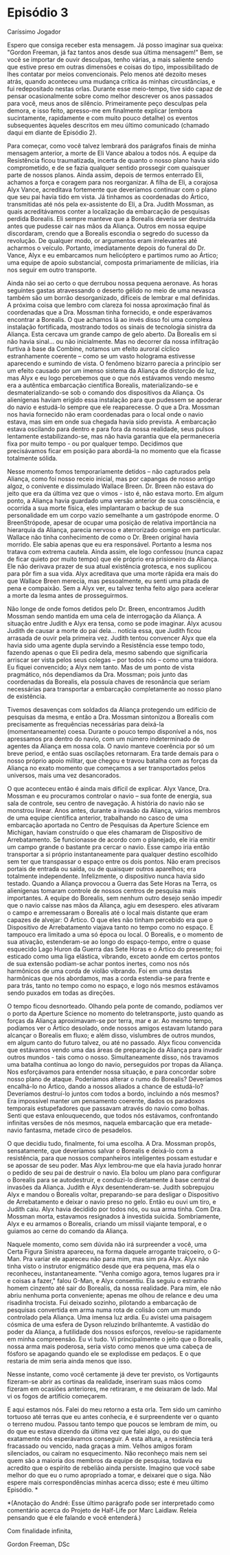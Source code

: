 # Episódio 3

Caríssimo Jogador

Espero que consiga receber esta mensagem. Já posso imaginar sua queixa: "Gordon Freeman, já faz tantos anos desde sua última mensagem!" Bem, se você se importar de ouvir desculpas, tenho várias, a mais saliente sendo que estive preso em outras dimensões e coisas do tipo, impossibilitado de lhes contatar por meios convencionais. Pelo menos até dezoito meses atrás, quando aconteceu uma mudança crítica ás minhas circustâncias, e fui redepositado nestas orlas. Durante esse meio-tempo, tive sido capaz de pensar ocasionalmente sobre como melhor descrever os anos passados para você, meus anos de silêncio. Primeiramente peço desculpas pela demora, e isso feito, apresso-me em finalmente explicar (embora sucintamente, rapidamente e com muito pouco detalhe) os eventos subsequentes àqueles descritos em meu último comunicado (chamado daqui em diante de Episódio 2).

Para começar, como você talvez lembrará dos parágrafos finais de minha mensagem anterior, a morte de Eli Vance abalou a todos nós. A equipe da Resistência ficou traumatizada, incerta de quanto o nosso plano havia sido comprometido, e de se fazia qualquer sentido prossegir com quaisquer parte de nossos planos. Ainda assim, depois de termos enterrado Eli, achamos a força e coragem para nos reorganizar. A filha de Eli, a corajosa Alyx Vance, acreditava fortemente que deveríamos continuar com o plano que seu pai havia tido em vista. Já tinhamos as coordenadas do Ártico, transmitidas até nós pela ex-assistente do Eli, a Dra. Judith Mossman, as quais acreditávamos conter a localização da embarcação de pesquisas perdida Borealis. Eli sempre manteve que a Borealis deveria ser destruída antes que pudesse cair nas mãos da Aliança. Outros em nossa equipe discordaram, crendo que a Borealis escondia o segredo do sucesso da revolução. De qualquer modo, or argumentos eram irrelevantes até acharmos o veículo. Portanto, imediatamente depois do funeral do Dr. Vance, Alyx e eu embarcamos num helicóptero e partimos rumo ao Ártico; uma equipe de apoio substancial, composta primariamente de milícias, iria nos seguir em outro transporte.

Ainda não sei ao certo o que derrubou nossa pequena aeronave. As horas seguintes gastas atravessando o deserto gélido no meio de uma nevasca também são um borrão desorganizado, difíceis de lembrar e mal definidas. A próxima coisa que lembro com clareza foi nossa aproximação final ás coordenadas que a Dra. Mossman tinha fornecido, e onde esperávamos encontrar a Borealis. O que achamos lá ao invés disso foi uma complexa instalação fortificada, mostrando todos os sinais de tecnologia sinistra da Aliança. Esta cercava um grande campo de gelo aberto. Da Borealis em si não havia sinal... ou não inicialmente. Mas no decorrer da nossa infiltração furtiva à base da Combine, notamos um efeito auroral cíclico estranhamente coerente – como se um vasto holograma estivesse aparecendo e sumindo de vista. O fenômeno bizarro parecia a princípio ser um efeito causado por um imenso sistema da Aliança de distorção de luz, mas Alyx e eu logo percebemos que o que nós estávamos vendo mesmo era a autêntica embarcação científica Borealis, materializando-se e desmaterializando-se sob o comando dos dispositivos da Aliança. Os alienígenas haviam erigido essa instalação para que pudessem se apoderar do navio e estudá-lo sempre que ele reaparecesse. O que a Dra. Mossman nos havia fornecido não eram coordenadas para o local onde o navio estava, mas sim em onde sua chegada havia sido prevista. A embarcação estava oscilando para dentro e para fora da nossa realidade, seus pulsos lentamente estabilizando-se, mas não havia garantia que ela permaneceria fixa por muito tempo - ou por qualquer tempo. Decidimos que precisávamos ficar em posição para abordá-la no momento que ela ficasse totalmente sólida.

Nesse momento fomos temporariamente detidos – não capturados pela Aliança, como foi nosso receio inicial, mas por capangas de nosso antigo algoz, o conivente e dissimulado Wallace Breen. Dr. Breen não estava do jeito que era da última vez que o vimos - isto é, não estava morto. Em algum ponto, a Aliança havia guardado uma versão anterior de sua consciência, e ocorrida a sua morte física, eles implantaram o backup de sua personalidade em um corpo vazio semelhante a um gastrópode enorme. O BreenStrópode, apesar de ocupar uma posição de relativa importância na hierarquia da Aliança, parecia nervoso e aterrorizado comigo em particular. Wallace não tinha conhecimento de como o Dr. Breen original havia morrido. Ele sabia apenas que eu era responsável. Portanto a lesma nos tratava com extrema cautela. Ainda assim, ele logo confessou (nunca capaz de ficar quieto por muito tempo) que ele próprio era prisioneiro da Aliança. Ele não derivava prazer de sua atual existência grotesca, e nos suplicou para pôr fim a sua vida. Alyx acreditava que uma morte rápida era mais do que Wallace Breen merecia, mas pessoalmente, eu senti uma pitada de pena e compaixão. Sem a Alyx ver, eu talvez tenha feito algo para acelerar a morte da lesma antes de prosseguirmos.

Não longe de onde fomos detidos pelo Dr. Breen, encontramos Judith Mossman sendo mantida em uma cela de interrogação da Aliança. A situação entre Judith e Alyx era tensa, como se pode imaginar. Alyx acusou Judith de causar a morte do pai dela... notícia essa, que Judith ficou arrasada de ouvir pela primeira vez. Judith tentou convencer Alyx que ela havia sido uma agente dupla servindo a Resistência esse tempo todo, fazendo apenas o que Eli pedira dela, mesmo sabendo que significaria arriscar ser vista pelos seus colegas – por todos nós – como uma traidora. Eu fiquei convencido; a Alyx nem tanto. Mas de um ponto de vista pragmático, nós dependiamos da Dra. Mossman; pois junto das coordenadas da Borealis, ela possuía chaves de resonância que seriam necessárias para transportar a embarcação completamente ao nosso plano de existência.

Tivemos desavenças com soldados da Aliança protegendo um edifício de pesquisas da mesma, e então a Dra. Mossman sintonizou a Borealis com precisamente as frequências necessárias para deixá-la (momentaneamente) coesa. Durante o pouco tempo disponível a nós, nos apressamos pra dentro do navio, com um número indeterminado de agentes da Aliança em nossa cola. O navio manteve coerência por só um breve period, e então suas oscilações retornaram. Era tarde demais para o nosso próprio apoio militar, que chegou e travou batalha com as forças da Aliança no exato momento que começamos a ser transportados pelos universos, mais uma vez desancorados.

O que aconteceu então é ainda mais difícil de explicar. Alyx Vance, Dra. Mossman e eu procuramos controlar o navio – sua fonte de energia, sua sala de controle, seu centro de navegação. A história do navio não se monstrou linear. Anos antes, durante a invasão da Aliança, vários membros de uma equipe científica anterior, trabalhando no casco de uma embarcação aportada no Centro de Pesquisas da Aperture Science em Michigan, haviam construído o que eles chamaram de Dispositivo de Arrebatamento. Se funcionasse de acordo com o planejado, ele iria emitir um campo grande o bastante pra cercar o navio. Esse campo iria então transportar a si próprio instantaneamente para qualquer destino escolhido sem ter que transpassar o espaço entre os dois pontos. Não eram precisos portais de entrada ou saída, ou de quaisquer outros aparelhos; era totalmente independente. Infelizmente, o dispositivo nunca havia sido testado. Quando a Aliança provocou a Guerra das Sete Horas na Terra, os alienígenas tomaram controle de nossos centros de pesquisa mais importantes. A equipe do Borealis, sem nenhum outro desejo senão impedir que o navio caísse nas mãos da Aliança, agiu em desespero. eles ativaram o campo e arremessaram o Borealis até o local mais distante que eram capazes de alvejar: O Ártico. O que eles não tinham percebido era que o Dispositivo de Arrebatamento viajava tanto no tempo como no espaço. E tampouco era limitado a uma só época ou local. O Borealis, e o momento de sua ativação, estenderam-se ao longo do espaço-tempo, entre o quase esquecido Lago Huron da Guerra das Sete Horas e o Ártico do presente; foi esticado como uma liga elástica, vibrando, exceto aonde em certos pontos de sua extensão podiam-se achar pontos inertes, como nos nós harmônicos de uma corda de violão vibrando. Foi em uma destas harmônicas que nós abordamos, mas a corda estendia-se para frente e para trás, tanto no tempo como no espaço, e logo nós mesmos estávamos sendo puxados em todas as direções.

O tempo ficou desnorteado. Olhando pela ponte de comando, podíamos ver o porto da Aperture Science no momento do teletransporte, justo quando as forças da Aliança aproximavam-se por terra, mar e ar. Ao mesmo tempo, podíamos ver o Ártico desolado, onde nossos amigos estavam lutando para alcançar o Borealis em fluxo; e além disso, vislumbres de outros mundos, em algum canto do futuro talvez, ou até no passado. Alyx ficou convencida que estávamos vendo uma das áreas de preparação da Aliança para invadir outros mundos - tais como o nosso. Simultaneamente disso, nós travamos uma batalha contínua ao longo do navio, perseguidos por tropas da Aliança. Nos esforçávamos para entender nossa situação, e para concordar sobre nosso plano de ataque. Poderíamos alterar o rumo do Borealis? Deveríamos encalhá-lo no Ártico, dando a nossos aliados a chance de estudá-lo? Deveríamos destruí-lo juntos com todos a bordo, incluindo a nós mesmos? Era impossível manter um pensamento coerente, dados os paradoxos temporais estupefadores que passavam através do navio como bolhas. Senti que estava enlouquecendo, que todos nós estávamos, confrontando infinitas versões de nós mesmos, naquela embarcação que era metade-navio fantasma, metade circo de pesadelos.

O que decidiu tudo, finalmente, foi uma escolha. A Dra. Mossman propôs, sensatamente, que deveríamos salvar o Borealis e deixá-lo com a resistência, para que nossos companheiros inteligentes possam estudar e se apossar de seu poder. Mas Alyx lembrou-me que ela havia jurado honrar o pedido de seu pai de destruir o navio. Ela bolou um plano para configurar o Borealis para se autodestruir, e conduzi-lo diretamente á base central de invasões da Aliança. Judith e Alyx desentenderam-se. Judith sobrepujou Alyx e mandou o Borealis voltar, preparando-se para desligar o Dispositivo de Arrebatamento e deixar o navio preso no gelo. Então eu ouvi um tiro, e Judith caiu. Alyx havia decidido por todos nós, ou sua arma tinha. Com Dra. Mossman morta, estavamos resignados à investida suicida. Sombriamente, Alyx e eu armamos o Borealis, criando um míssil viajante temporal, e o guiamos ao cerne do comando da Aliança.

Naquele momento, como sem dúvida não irá surpreender a você, uma Certa Figura Sinistra apareceu, na forma daquele arrogante traiçoeiro, o G-Man. Pra variar ele apareceu não para mim, mas sim pra Alyx. Alyx não tinha visto o instrutor enigmático desde que era pequena, mas ela o reconheceu, instantaneamente. "Venha comigo agora, temos lugares pra ir e coisas a fazer," falou G-Man, e Alyx consentiu. Ela seguiu o estranho homem cinzento até sair do Borealis, da nossa realidade. Para mim, ele não abriu nenhuma porta conveniente; apenas me olhou de relance e deu uma risadinha trocista. Fui deixado sozinho, pilotando a embarcação de pesquisas convertida em arma numa rota de colisão com um mundo controlado pela Aliança. Uma imensa luz ardia. Eu avistei uma paisagem cósmica de uma esfera de Dyson reluzindo brilhantemte. A vastidão do poder da Aliança, a futilidade dos nossos esforços, revelou-se rapidamente em minha compreensão. Eu vi tudo. Vi principalmente o jeito que o Borealis, nossa arma mais poderosa, seria visto como menos que uma cabeça de fósforo se apagando quando ele se explodisse em pedaços. E o que restaria de mim seria ainda menos que isso.

Nesse instante, como você certamente já deve ter previsto, os Vortigaunts fizeram-se abrir as cortinas da realidade, inseriram suas mãos como fizeram em ocasiões anteriores, me retiraram, e me deixaram de lado. Mal vi os fogos de artifício começarem.

E aqui estamos nós. Falei do meu retorno a esta orla. Tem sido um caminho tortuoso até terras que eu antes conhecia, e é surpreendente ver o quanto o terreno mudou. Passou tanto tempo que poucos se lembram de mim, ou do que eu estava dizendo da última vez que falei algo, ou do que exatamente nós esperávamos conseguir. A esta altura, a resistência terá fracassado ou vencido, nada graças a mim. Velhos amigos foram silenciados, ou caíram no esquecimento. Não reconheço mais nem sei quem são a maioria dos membros da equipe de pesquisa, todavia eu acredito que o espírito de rebelião ainda persiste. Imagino que você sabe melhor do que eu o rumo apropriado a tomar, e deixarei que o siga. Não espere mais correspondências minhas acerca disso; este é meu último Episódio. *

*(Anotação do André: Esse último parágrafo pode ser interpretado como comentário acerca do Projeto de Half-Life por Marc Laidlaw. Releia pensando que é ele falando e você entenderá.)

Com finalidade infinita,

Gordon Freeman, DSc

